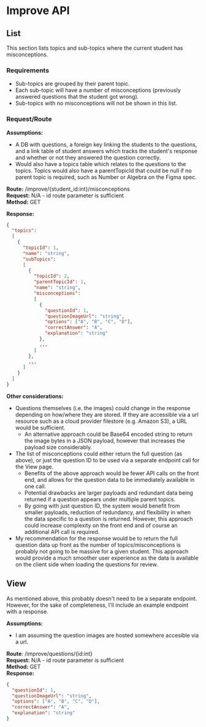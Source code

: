# Improve API

## List

This section lists topics and sub-topics where the current student has misconceptions.

### Requirements

- Sub-topics are grouped by their parent topic.
- Each sub-topic will have a number of misconceptions (previously answered questions that the student got wrong).
- Sub-topics with no misconceptions will not be shown in this list.

### Request/Route

**Assumptions:**  
- A DB with questions, a foreign key linking the students to the questions, and a link table of student answers which tracks the student's response and whether or not they answered the question correctly.
- Would also have a topics table which relates to the questions to the topics. Topics would also have a parentTopicId that could be null if no parent topic is required, such as Number or Algebra on the Figma spec.

**Route:** /improve/{student_id:int}/misconceptions  
**Request:** N/A - id route parameter is sufficient  
**Method:** GET

**Response:**
```json
{
  "topics": 
  [
    {
      "topicId": 1,
      "name": "string",
      "subTopics": 
      [
        {
          "topicId": 2,
          "parentTopicId": 1,
          "name": "string",
          "misconceptions": 
          [
            {
              "questionId": 1,
              "questionImageUrl": "string",
              "options": ["A", "B", "C", "D"],
              "correctAnswer": "A",
              "explanation": "string"
            },
            ...
          ]
        },
        ...
      ]
    }
  ]
}
```

**Other considerations:**
- Questions themselves (i.e. the images) could change in the response depending on how/where they are stored. If they are accessible via a url resource such as a cloud provider filestore (e.g. Amazon S3), a URL would be sufficient.
  - An alternative approach could be Base64 encoded string to return the image bytes in a JSON payload, however that increases the payload size considerably.
- The list of misconceptions could either return the full question (as above), or just the question ID to be used via a separate endpoint call for the View page.
  - Benefits of the above approach would be fewer API calls on the front end, and allows for the question data to be immediately available in one call.
  - Potential drawbacks are larger payloads and redundant data being returned if a question appears under multiple parent topics.
  - By going with just question ID, the system would benefit from smaller payloads, reduction of redundancy, and flexibility in when the data specific to a question is returned. However, this approach could increase complexity on the front end and of course an additional API call is required.
- My recommendation for the response would be to return the full question data up front as the number of topics/misconceptions is probably not going to be massive for a given student. This approach would provide a much smoother user experience as the data is available on the client side when loading the questions for review.


## View
As mentioned above, this probably doesn't need to be a separate endpoint. However, for the sake of completeness, I'll include an example endpoint with a response.

**Assumptions:**
- I am assuming the question images are hosted somewhere accesible via a url.

**Route**: /improve/questions/{id:int}  
**Request:** N/A - id route parameter is sufficient  
**Method:** GET  
**Response:**  
```json
{
  "questionId": 1,
  "questionImageUrl": "string",
  "options": ["A", "B", "C", "D"],
  "correctAnswer": "A",
  "explanation": "string"
}
```







